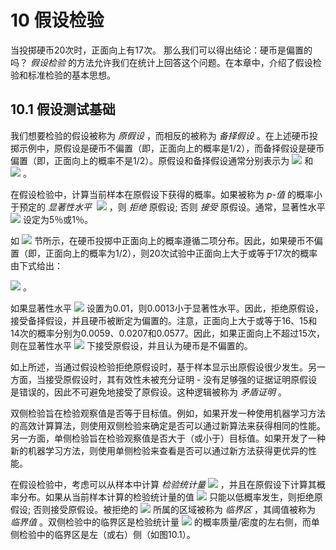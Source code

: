 # 10 假设检验


当投掷硬币20次时，正面向上有17次。 那么我们可以得出结论：硬币是偏置的吗？ *假设检验* 的方法允许我们在统计上回答这个问题。在本章中，介绍了假设检验和标准检验的基本思想。

## 10.1 假设测试基础

我们想要检验的假设被称为 *原假设* ，而相反的被称为 *备择假设* 。在上述硬币投掷示例中，原假设是硬币不偏置（即，正面向上的概率是1/2），而备择假设是硬币偏置（即，正面向上的概率不是1/2）。原假设和备择假设通常分别表示为 <img src="http://latex.codecogs.com/gif.latex?H_0" style="border:none;"> 和 <img src="http://latex.codecogs.com/gif.latex?H_1" style="border:none;"> 。  

在假设检验中，计算当前样本在原假设下获得的概率。如果被称为 *p-值* 的概率小于预定的 *显著性水平*  <img src="http://latex.codecogs.com/gif.latex?\alpha" style="border:none;"> ，则 *拒绝* 原假设; 否则 *接受* 原假设。通常，显著性水平 <img src="http://latex.codecogs.com/gif.latex?\alpha" style="border:none;"> 设定为5％或1％。  

如 <img src="http://latex.codecogs.com/gif.latex?3.2" style="border:none;"> 节所示，在硬币投掷中正面向上的概率遵循二项分布。因此，如果硬币不偏置（即，正面向上的概率为1/2），则20次试验中正面向上大于或等于17次的概率由下式给出：  

 <img src="http://latex.codecogs.com/gif.latex?\left(\binom{20}{17}+\binom{20}{18}+\binom{20}{19}+\binom{20}{20}\right)\times\binom{1}{2}^{20}\approx0.0013" style="border:none;"> 。  
 
如果显著性水平 <img src="http://latex.codecogs.com/gif.latex?\alpha" style="border:none;"> 设置为0.01，则0.0013小于显著性水平。因此，拒绝原假设，接受备择假设，并且硬币被断定为偏置的。注意，正面向上大于或等于16、15和14次的概率分别为0.0059、0.0207和0.0577。因此，如果正面向上不超过15次，则在显著性水平 <img src="http://latex.codecogs.com/gif.latex?\alpha=0.01" style="border:none;"> 下接受原假设，并且认为硬币是不偏置的。  

如上所述，当通过假设检验拒绝原假设时，基于样本显示出原假设很少发生。另一方面，当接受原假设时，其有效性未被充分证明 - 没有足够强的证据证明原假设是错误的，因此不可避免地接受了原假设。这种逻辑被称为 *矛盾证明* 。  

双侧检验旨在检验观察值是否等于目标值。例如，如果开发一种使用机器学习方法的高效计算算法，则使用双侧检验来确定是否可以通过新算法来获得相同的性能。另一方面，单侧检验旨在检验观察值是否大于（或小于）目标值。如果开发了一种新的机器学习方法，则使用单侧检验来查看是否可以通过新方法获得更优异的性能。  

在假设检验中，考虑可以从样本中计算 *检验统计量*  <img src="http://latex.codecogs.com/gif.latex?z" style="border:none;"> ，并且在原假设下计算其概率分布。如果从当前样本计算的检验统计量的值 <img src="http://latex.codecogs.com/gif.latex?\hat{z}" style="border:none;"> 只能以低概率发生，则拒绝原假设; 否则接受原假设。被拒绝的 <img src="http://latex.codecogs.com/gif.latex?\hat{z}" style="border:none;"> 所属的区域被称为 *临界区* ，其阈值被称为 *临界值* 。双侧检验中的临界区是检验统计量 <img src="http://latex.codecogs.com/gif.latex?z" style="border:none;"> 的概率质量/密度的左右侧，而单侧检验中的临界区是左（或右）侧（如图10.1）。





